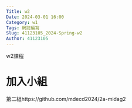 ```yaml
---
Title: w2
Date: 2024-03-01 16:00
Category: w1
Tags: 網誌編寫
Slug: 41123105_2024-Spring-w2
Author: 41123105
---
```


w2課程

<!-- PELICAN_END_SUMMARY -->

# 加入小組
第二組https://github.com/mdecd2024/2a-midag2

 